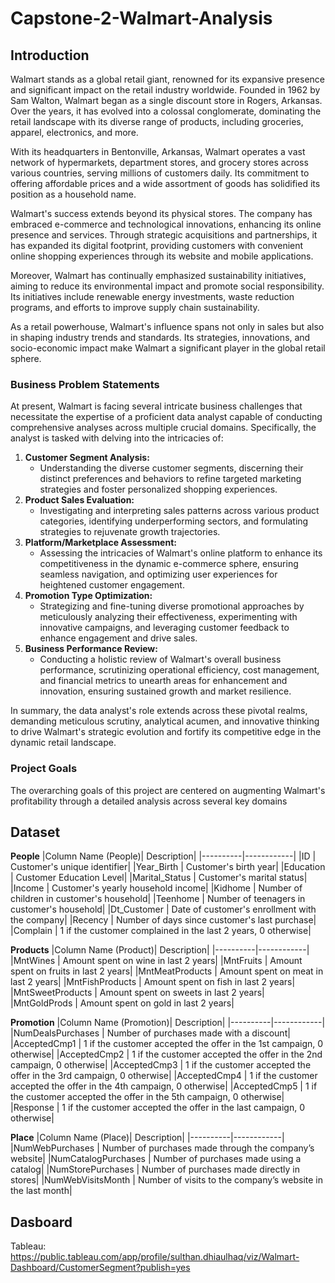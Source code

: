 # Capstone-2-Walmart-Analysis

## **Introduction**
Walmart stands as a global retail giant, renowned for its expansive presence and significant impact on the retail industry worldwide. Founded in 1962 by Sam Walton, Walmart began as a single discount store in Rogers, Arkansas. Over the years, it has evolved into a colossal conglomerate, dominating the retail landscape with its diverse range of products, including groceries, apparel, electronics, and more.

With its headquarters in Bentonville, Arkansas, Walmart operates a vast network of hypermarkets, department stores, and grocery stores across various countries, serving millions of customers daily. Its commitment to offering affordable prices and a wide assortment of goods has solidified its position as a household name.

Walmart's success extends beyond its physical stores. The company has embraced e-commerce and technological innovations, enhancing its online presence and services. Through strategic acquisitions and partnerships, it has expanded its digital footprint, providing customers with convenient online shopping experiences through its website and mobile applications.

Moreover, Walmart has continually emphasized sustainability initiatives, aiming to reduce its environmental impact and promote social responsibility. Its initiatives include renewable energy investments, waste reduction programs, and efforts to improve supply chain sustainability.

As a retail powerhouse, Walmart's influence spans not only in sales but also in shaping industry trends and standards. Its strategies, innovations, and socio-economic impact make Walmart a significant player in the global retail sphere.

### **Business Problem Statements**
At present, Walmart is facing several intricate business challenges that necessitate the expertise of a proficient data analyst capable of conducting comprehensive analyses across multiple crucial domains. Specifically, the analyst is tasked with delving into the intricacies of:
1. **Customer Segment Analysis:** 
    - Understanding the diverse customer segments, discerning their distinct preferences and behaviors to refine targeted marketing strategies and foster personalized shopping experiences.
2. **Product Sales Evaluation:**
    - Investigating and interpreting sales patterns across various product categories, identifying underperforming sectors, and formulating strategies to rejuvenate growth trajectories.
3. **Platform/Marketplace Assessment:**
    - Assessing the intricacies of Walmart's online platform to enhance its competitiveness in the dynamic e-commerce sphere, ensuring seamless navigation, and optimizing user experiences for heightened customer engagement.
4. **Promotion Type Optimization:**
    - Strategizing and fine-tuning diverse promotional approaches by meticulously analyzing their effectiveness, experimenting with innovative campaigns, and leveraging customer feedback to enhance engagement and drive sales.
5. **Business Performance Review:** 
    - Conducting a holistic review of Walmart's overall business performance, scrutinizing operational efficiency, cost management, and financial metrics to unearth areas for enhancement and innovation, ensuring sustained growth and market resilience.

In summary, the data analyst's role extends across these pivotal realms, demanding meticulous scrutiny, analytical acumen, and innovative thinking to drive Walmart's strategic evolution and fortify its competitive edge in the dynamic retail landscape.

### **Project Goals**
The overarching goals of this project are centered on augmenting Walmart's profitability through a detailed analysis across several key domains

## **Dataset**
**People**
|Column Name (People)| Description|
|----------|------------|
|ID | Customer's unique identifier|
|Year_Birth | Customer's birth year|
|Education | Customer Education Level|
|Marital_Status | Customer's marital status|
|Income | Customer's yearly household income|
|Kidhome | Number of children in customer's household|
|Teenhome | Number of teenagers in customer's household|
|Dt_Customer | Date of customer's enrollment with the company|
|Recency | Number of days since customer's last purchase|
|Complain | 1 if the customer complained in the last 2 years, 0 otherwise|

**Products**
|Column Name (Product)| Description|
|----------|------------|
|MntWines | Amount spent on wine in last 2 years|
|MntFruits | Amount spent on fruits in last 2 years|
|MntMeatProducts | Amount spent on meat in last 2 years|
|MntFishProducts | Amount spent on fish in last 2 years|
|MntSweetProducts | Amount spent on sweets in last 2 years|
|MntGoldProds | Amount spent on gold in last 2 years| 

**Promotion**
|Column Name (Promotion)| Description|
|----------|------------|
|NumDealsPurchases | Number of purchases made with a discount|
|AcceptedCmp1 | 1 if the customer accepted the offer in the 1st campaign, 0 otherwise|
|AcceptedCmp2 | 1 if the customer accepted the offer in the 2nd campaign, 0 otherwise|
|AcceptedCmp3 | 1 if the customer accepted the offer in the 3rd campaign, 0 otherwise|
|AcceptedCmp4 | 1 if the customer accepted the offer in the 4th campaign, 0 otherwise|
|AcceptedCmp5 | 1 if the customer accepted the offer in the 5th campaign, 0 otherwise|
|Response | 1 if the customer accepted the offer in the last campaign, 0 otherwise|

**Place**
|Column Name (Place)| Description|
|----------|------------|
|NumWebPurchases | Number of purchases made through the company’s website|
|NumCatalogPurchases | Number of purchases made using a catalog|
|NumStorePurchases | Number of purchases made directly in stores|
|NumWebVisitsMonth | Number of visits to the company’s website in the last month|

## **Dasboard**
Tableau: https://public.tableau.com/app/profile/sulthan.dhiaulhaq/viz/Walmart-Dashboard/CustomerSegment?publish=yes

